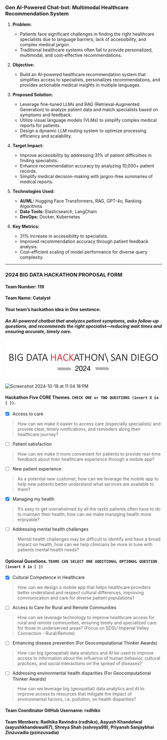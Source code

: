 ### **Gen AI-Powered Chat-bot: Multimodal Healthcare Recommendation System**  
  

1. **Problem:**  
   - Patients face significant challenges in finding the right healthcare specialists due to language barriers, lack of accessibility, and complex medical jargon.  
   - Traditional healthcare systems often fail to provide personalized, multimodal, and cost-effective recommendations.  

2. **Objective:**  
   - Build an AI-powered healthcare recommendation system that simplifies access to specialists, personalizes recommendations, and provides actionable medical insights in multiple languages.  

3. **Proposed Solution:**  
   - Leverage fine-tuned LLMs and RAG (Retrieval-Augmented Generation) to analyze patient data and match specialists based on symptoms and feedback.  
   - Utilize visual language models (VLMs) to simplify complex medical reports for patients.  
   - Design a dynamic LLM routing system to optimize processing efficiency and scalability.  

4. **Target Impact:**  
   - Improve accessibility by addressing 31% of patient difficulties in finding specialists.  
   - Enhance recommendation accuracy by analyzing 10,000+ patient records.  
   - Simplify medical decision-making with jargon-free summaries of medical reports.  

5. **Technologies Used:**  
   - **AI/ML:** Hugging Face Transformers, RAG, GPT-4o, Ranking Algorithms  
   - **Data Tools:** Elasticsearch, LangChain  
   - **DevOps:** Docker, Kubernetes  

6. **Key Metrics:**  
   - 31% increase in accessibility to specialists.  
   - Improved recommendation accuracy through patient feedback analysis.  
   - Cost-efficient scaling of model performance for diverse query complexity.


--------------------------------------------
### 2024 BIG DATA HACKATHON PROPOSAL FORM

#### Team Number: 119


#### Team Name: Catalyst 
  
#### Your team’s hackathon idea in One sentence:
##### An AI-powered chatbot that analyzes patient symptoms, asks follow-up questions, and recommends the right specialist—reducing wait times and ensuring accurate, timely care.



![bigdatahackathon4sd](https://github.com/BigDataForSanDiego/bigdataforsandiego.github.io/blob/main/templates/img/bigdatahackathon_sd_2024.png?raw=true "Big Data Hackathon for San Diego 2024")

<img width="587" alt="Screenshot 2024-10-18 at 11 04 18 PM" src="https://github.com/user-attachments/assets/6b3a09a4-8a65-4431-9600-64d440b162f4">

<!--
#### Theme: Enhancing Healthcare’s Digital Front Door
#### - Digital solutions to help increase access, manage health, and improve patient satisfaction along the healthcare journey -  
-->

#### Hackathon Five CORE Themes. `CHECK ONE or TWO QUESTIONS (insert X in [ ])`.
- [X] Access to care
> How can we make it easier to access care (especially specialists) and provide clear, timely notifications, and reminders along their healthcare journey?
- [ ] Patient satisfaction
> How can we make it more convenient for patients to provide real-time feedback about their healthcare experience through a mobile app?
- [ ] New patient experience
> As a potential new customer, how can we leverage the mobile app to help new patients better understand what services are available to them?
- [X] Managing my health
> It’s easy to get overwhelmed by all the tasks patients often have to do to maintain their health, how can we make managing health more enjoyable?
- [ ] Addressing mental health challenges
> Mental health challenges may be difficult to identify and have a broad impact on health, how can we help clinicians be more in tune with patients mental health needs?

#### Optional Questions. `TEAMS CAN SELECT ONE ADDITIONAL OPTIONAL QUESTION (insert X in [ ])`
- [X] Cultural Competence in Healthcare
> How can we design a mobile app that helps healthcare providers better understand and respect cultural differences, improving communication and care for diverse patient populations?
- [ ] Access to Care for Rural and Remote Communities
> How can we leverage technology to improve healthcare access for rural and remote communities, ensuring timely and specialized care for those in underserved areas? (Focus on SDSU Imperial Valley Connection - Rural/Remote)
- [ ] Enhancing disease prevention (For Geocomputational Thinker Awards)
> How can big (geospatial) data analytics and AI be used to improve access to information about the influence of human behavior, cultural practices, and social interactions on the spread of diseases?
- [ ] Addressing environmental health disparities (For Geocomputational Thinker Awards)
> How can we leverage big (geospatial) data analytics and AI to improve access to resources that mitigate the impact of environmental factors, i.e. pollution, on health disparities?


#### Team Coordinator GitHub Username: rxdhikx

#### Team Members: Radhika Ravindra (rxdhikx), Aayush Khandelwal (aayushkhandewal67), Shreya Shah (sshreya99), Priyansh Sanjaybhai Zinzuvadia (pzinzuvadia)

